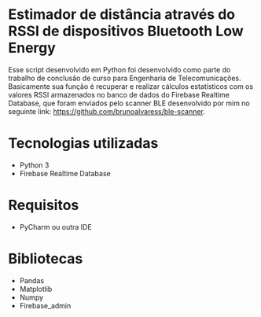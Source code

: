 # Estimador de distância através do RSSI de dispositivos Bluetooth Low Energy

Esse script desenvolvido em Python foi desenvolvido como parte do trabalho de conclusão de curso para Engenharia de Telecomunicações. Basicamente sua função é recuperar e realizar cálculos estatísticos com os valores RSSI armazenados no banco de dados do Firebase Realtime Database, que foram enviados pelo scanner BLE desenvolvido por mim no seguinte link: https://github.com/brunoalvaress/ble-scanner.

# Tecnologias utilizadas

- Python 3
- Firebase Realtime Database

# Requisitos 

- PyCharm ou outra IDE

# Bibliotecas

- Pandas
- Matplotlib
- Numpy
- Firebase_admin
